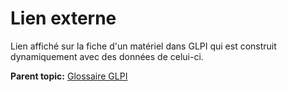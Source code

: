 Lien externe
============

Lien affiché sur la fiche d'un matériel dans GLPI qui est construit
dynamiquement avec des données de celui-ci.

**Parent topic:** [Glossaire GLPI](../../glpi/glossary.html)
